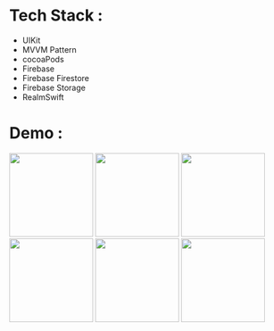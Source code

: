 # Tech Stack :
- UIKit
- MVVM Pattern
- cocoaPods
- Firebase
- Firebase Firestore
- Firebase Storage
- RealmSwift
# Demo :
<p float="left">
  <img src="https://github.com/user-attachments/assets/00e05b10-4a4f-44a8-a7c4-27a14cc0f0ab" width="150" />
  <img src="https://github.com/user-attachments/assets/fc6dd0db-1211-4dcf-a5e1-d16d31fee7da" width="150" />
  <img src="https://github.com/user-attachments/assets/dbf2a43d-4f2e-4acd-b2f1-e3bb3d393a8e" width="150" />
  <img src="https://github.com/user-attachments/assets/a5ed8b98-2165-4362-b405-938afd680d19" width="150" />
  <img src="https://github.com/user-attachments/assets/c94e85b6-0f6d-48c4-8b36-5318427124e6" width="150" />
  <img src="https://github.com/user-attachments/assets/15f42229-c92b-478e-8c91-0b07acbc6c85" width="150" />

